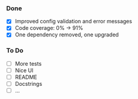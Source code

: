 ### Done

- [x] Improved config validation and error messages
- [x] Code coverage: 0% -> 91%
- [x] One dependency removed, one upgraded

### To Do

- [ ] More tests
- [ ] Nice UI
- [ ] README
- [ ] Docstrings
- [ ] ...

<!-- Automatically generated release notes go here -->
